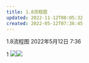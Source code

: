 ```yaml
---
title: 1.8流程图
updated: 2022-11-12T08:05:32
created: 2022-05-12T07:36:45
---
```


1.8流程图
2022年5月12日
7:36

1
![](C:\Users\82609\AppData\Local\Temp\Java\pandoc/media/image1.png)![](C:\Users\82609\AppData\Local\Temp\Java\pandoc/media/image2.png)
